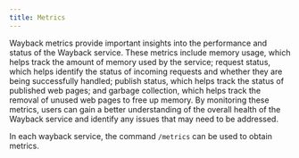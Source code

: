 ```yaml
---
title: Metrics
---
```


Wayback metrics provide important insights into the performance and status of the Wayback service.
These metrics include memory usage, which helps track the amount of memory used by the service;
request status, which helps identify the status of incoming requests and whether they are being successfully handled;
publish status, which helps track the status of published web pages;
and garbage collection, which helps track the removal of unused web pages to free up memory.
By monitoring these metrics, users can gain a better understanding of the overall health of the Wayback service and identify any issues that may need to be addressed.

In each wayback service, the command `/metrics` can be used to obtain metrics.

